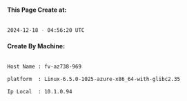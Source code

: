 
   
#### This Page Create at:

```bash

2024-12-18 - 04:56:20 UTC

```

#### Create By Machine:

```bash

Host Name : fv-az738-969

platform  : Linux-6.5.0-1025-azure-x86_64-with-glibc2.35

Ip Local  : 10.1.0.94

```

